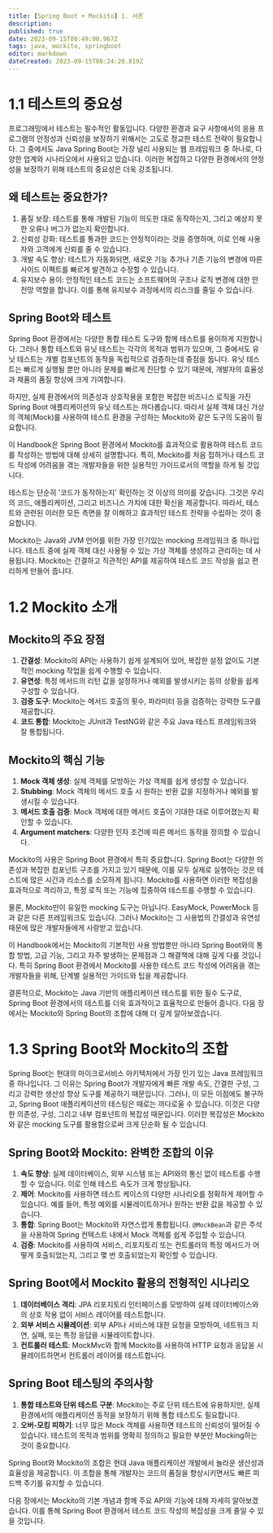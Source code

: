 ```yaml
---
title: [Spring Boot + Mockito] 1. 서론
description: 
published: true
date: 2023-09-15T08:49:00.967Z
tags: java, mockito, springboot
editor: markdown
dateCreated: 2023-09-15T08:24:20.819Z
---
```


# 1.1 테스트의 중요성

프로그래밍에서 테스트는 필수적인 활동입니다. 다양한 환경과 요구 사항에서의 응용 프로그램의 안정성과 신뢰성을 보장하기 위해서는 고도로 정교한 테스트 전략이 필요합니다. 그 중에서도 Java Spring Boot는 가장 널리 사용되는 웹 프레임워크 중 하나로, 다양한 업계와 시나리오에서 사용되고 있습니다. 이러한 복잡하고 다양한 환경에서의 안정성을 보장하기 위해 테스트의 중요성은 더욱 강조됩니다.

## 왜 테스트는 중요한가?

1. 품질 보장: 테스트를 통해 개발된 기능이 의도한 대로 동작하는지, 그리고 예상치 못한 오류나 버그가 없는지 확인합니다.
1. 신뢰성 강화: 테스트를 통과한 코드는 안정적이라는 것을 증명하며, 이로 인해 사용자와 고객에게 신뢰를 줄 수 있습니다.
1. 개발 속도 향상: 테스트가 자동화되면, 새로운 기능 추가나 기존 기능의 변경에 따른 사이드 이펙트를 빠르게 발견하고 수정할 수 있습니다.
1. 유지보수 용이: 안정적인 테스트 코드는 소프트웨어의 구조나 로직 변경에 대한 안전망 역할을 합니다. 이를 통해 유지보수 과정에서의 리스크를 줄일 수 있습니다.

## Spring Boot와 테스트

Spring Boot 환경에서는 다양한 통합 테스트 도구와 함께 테스트를 용이하게 지원합니다. 그러나 통합 테스트와 유닛 테스트는 각각의 목적과 범위가 있으며, 그 중에서도 유닛 테스트는 개별 컴포넌트의 동작을 독립적으로 검증하는데 중점을 둡니다. 유닛 테스트는 빠르게 실행될 뿐만 아니라 문제를 빠르게 진단할 수 있기 때문에, 개발자의 효율성과 제품의 품질 향상에 크게 기여합니다.

하지만, 실제 환경에서의 의존성과 상호작용을 포함한 복잡한 비즈니스 로직을 가진 Spring Boot 애플리케이션의 유닛 테스트는 까다롭습니다. 따라서 실제 객체 대신 가상의 객체(Mock)를 사용하여 테스트 환경을 구성하는 Mockito와 같은 도구의 도움이 필요합니다.

이 Handbook은 Spring Boot 환경에서 Mockito를 효과적으로 활용하여 테스트 코드를 작성하는 방법에 대해 상세히 설명합니다. 특히, Mockito를 처음 접하거나 테스트 코드 작성에 어려움을 겪는 개발자들을 위한 실용적인 가이드로서의 역할을 하게 될 것입니다.

테스트는 단순히 '코드가 동작하는지' 확인하는 것 이상의 의미를 갖습니다. 그것은 우리의 코드, 애플리케이션, 그리고 비즈니스 가치에 대한 확신을 제공합니다. 따라서, 테스트와 관련된 이러한 모든 측면을 잘 이해하고 효과적인 테스트 전략을 수립하는 것이 중요합니다.

Mockito는 Java와 JVM 언어를 위한 가장 인기있는 mocking 프레임워크 중 하나입니다. 테스트 중에 실제 객체 대신 사용될 수 있는 가상 객체를 생성하고 관리하는 데 사용됩니다. Mockito는 간결하고 직관적인 API를 제공하여 테스트 코드 작성을 쉽고 편리하게 만들어 줍니다.

# 1.2 Mockito 소개

## Mockito의 주요 장점

1. **간결성**: Mockito의 API는 사용하기 쉽게 설계되어 있어, 복잡한 설정 없이도 기본적인 mocking 작업을 쉽게 수행할 수 있습니다.
1. **유연성**: 특정 메서드의 리턴 값을 설정하거나 예외를 발생시키는 등의 상황을 쉽게 구성할 수 있습니다.
1. **검증 도구**: Mockito는 메서드 호출의 횟수, 파라미터 등을 검증하는 강력한 도구를 제공합니다.
1. **코드 통합**: Mockito는 JUnit과 TestNG와 같은 주요 Java 테스트 프레임워크와 잘 통합됩니다.

## Mockito의 핵심 기능

1. **Mock 객체 생성**: 실제 객체를 모방하는 가상 객체를 쉽게 생성할 수 있습니다.
1. **Stubbing**: Mock 객체의 메서드 호출 시 원하는 반환 값을 지정하거나 예외를 발생시킬 수 있습니다.
1. **메서드 호출 검증**: Mock 객체에 대한 메서드 호출이 기대한 대로 이루어졌는지 확인할 수 있습니다.
1. **Argument matchers**: 다양한 인자 조건에 따른 메서드 동작을 정의할 수 있습니다.

Mockito의 사용은 Spring Boot 환경에서 특히 중요합니다. Spring Boot는 다양한 의존성과 복잡한 컴포넌트 구조를 가지고 있기 때문에, 이를 모두 실제로 실행하는 것은 테스트에 많은 시간과 리소스를 소모하게 됩니다. Mockito를 사용하면 이러한 복잡성을 효과적으로 격리하고, 특정 로직 또는 기능에 집중하여 테스트를 수행할 수 있습니다.

물론, Mockito만이 유일한 mocking 도구는 아닙니다. EasyMock, PowerMock 등과 같은 다른 프레임워크도 있습니다. 그러나 Mockito는 그 사용법의 간결성과 유연성 때문에 많은 개발자들에게 사랑받고 있습니다.

이 Handbook에서는 Mockito의 기본적인 사용 방법뿐만 아니라 Spring Boot와의 통합 방법, 고급 기능, 그리고 자주 발생하는 문제점과 그 해결책에 대해 깊게 다룰 것입니다. 특히 Spring Boot 환경에서 Mockito를 사용한 테스트 코드 작성에 어려움을 겪는 개발자들을 위해, 단계별 실용적인 가이드와 팁을 제공합니다.

결론적으로, Mockito는 Java 기반의 애플리케이션 테스트를 위한 필수 도구로, Spring Boot 환경에서의 테스트를 더욱 효과적이고 효율적으로 만들어 줍니다. 다음 장에서는 Mockito와 Spring Boot의 조합에 대해 더 깊게 알아보겠습니다.

# 1.3 Spring Boot와 Mockito의 조합

Spring Boot는 현대의 마이크로서비스 아키텍처에서 가장 인기 있는 Java 프레임워크 중 하나입니다. 그 이유는 Spring Boot가 개발자에게 빠른 개발 속도, 간결한 구성, 그리고 강력한 생산성 향상 도구를 제공하기 때문입니다. 그러나, 이 모든 이점에도 불구하고, Spring Boot 애플리케이션의 테스팅은 때로는 까다로울 수 있습니다. 이것은 다양한 의존성, 구성, 그리고 내부 컴포넌트의 복잡성 때문입니다. 이러한 복잡성은 Mockito와 같은 mocking 도구를 활용함으로써 크게 단순화 될 수 있습니다.

## Spring Boot와 Mockito: 완벽한 조합의 이유

1. **속도 향상**: 실제 데이터베이스, 외부 시스템 또는 API와의 통신 없이 테스트를 수행할 수 있습니다. 이로 인해 테스트 속도가 크게 향상됩니다.
1. **제어**: Mockito를 사용하면 테스트 케이스의 다양한 시나리오를 정확하게 제어할 수 있습니다. 예를 들어, 특정 예외를 시뮬레이트하거나 원하는 반환 값을 제공할 수 있습니다.
1. **통합**: Spring Boot는 Mockito와 자연스럽게 통합됩니다. `@MockBean`과 같은 주석을 사용하여 Spring 컨텍스트 내에서 Mock 객체를 쉽게 주입할 수 있습니다.
1. **검증**: Mockito를 사용하여 서비스, 리포지토리 또는 컨트롤러의 특정 메서드가 어떻게 호출되었는지, 그리고 몇 번 호출되었는지 확인할 수 있습니다.


## Spring Boot에서 Mockito 활용의 전형적인 시나리오

1. **데이터베이스 격리**: JPA 리포지토리 인터페이스를 모방하여 실제 데이터베이스와의 상호 작용 없이 서비스 레이어를 테스트합니다.
1. **외부 서비스 시뮬레이션**: 외부 API나 서비스에 대한 요청을 모방하여, 네트워크 지연, 실패, 또는 특정 응답을 시뮬레이트합니다.
1. **컨트롤러 테스트**: MockMvc와 함께 Mockito를 사용하여 HTTP 요청과 응답을 시뮬레이트하면서 컨트롤러 레이어를 테스트합니다.


## Spring Boot 테스팅의 주의사항

1. **통합 테스트와 단위 테스트 구분**: Mockito는 주로 단위 테스트에 유용하지만, 실제 환경에서의 애플리케이션 동작을 보장하기 위해 통합 테스트도 필요합니다.
1. **오버-모킹 피하기**: 너무 많은 Mock 객체를 사용하면 테스트의 신뢰성이 떨어질 수 있습니다. 테스트의 목적과 범위를 명확히 정의하고 필요한 부분만 Mocking하는 것이 중요합니다.

Spring Boot와 Mockito의 조합은 현대 Java 애플리케이션 개발에서 놀라운 생산성과 효율성을 제공합니다. 이 조합을 통해 개발자는 코드의 품질을 향상시키면서도 빠른 피드백 주기를 유지할 수 있습니다.

다음 장에서는 Mockito의 기본 개념과 함께 주요 API와 기능에 대해 자세히 알아보겠습니다. 이를 통해 Spring Boot 환경에서 테스트 코드 작성의 복잡성을 크게 줄일 수 있을 것입니다.